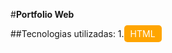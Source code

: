 #**Portfolio Web**

##Tecnologias utilizadas:
1.<span style="background-color: orange; color: white; padding: 5px 10px; border-radius: 5px;">HTML</span>
